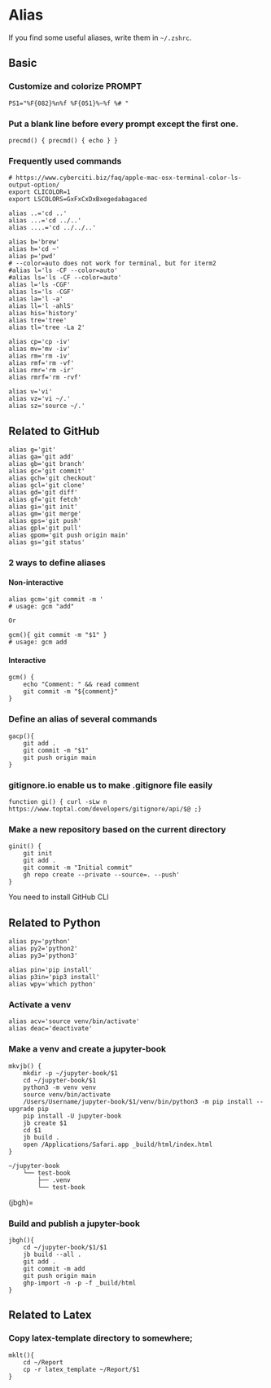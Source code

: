 # Alias

If you find some useful aliases, write them in `~/.zshrc`.

## Basic

### Customize and colorize PROMPT
```
PS1="%F{082}%n%f %F{051}%~%f %# "
```

### Put a blank line before every prompt except the first one.
```
precmd() { precmd() { echo } }
```

### Frequently used commands
```
# https://www.cyberciti.biz/faq/apple-mac-osx-terminal-color-ls-output-option/
export CLICOLOR=1
export LSCOLORS=GxFxCxDxBxegedabagaced

alias ..='cd ..'
alias ...='cd ../..'
alias ....='cd ../../..'

alias b='brew'
alias h='cd ~'
alias p='pwd'
# --color=auto does not work for terminal, but for iterm2
#alias l='ls -CF --color=auto'
#alias ls='ls -CF --color=auto'
alias l='ls -CGF'
alias ls='ls -CGF'
alias la='l -a'
alias ll='l -ahlS'
alias his='history'
alias tre='tree'
alias tl='tree -La 2'

alias cp='cp -iv'
alias mv='mv -iv'
alias rm='rm -iv'
alias rmf='rm -vf'
alias rmr='rm -ir'
alias rmrf='rm -rvf'

alias v='vi'
alias vz='vi ~/.'
alias sz='source ~/.'
```


## Related to GitHub
```
alias g='git'
alias ga='git add'
alias gb='git branch'
alias gc='git commit'
alias gch='git checkout'
alias gcl='git clone'
alias gd='git diff'
alias gf='git fetch'
alias gi='git init'
alias gm='git merge'
alias gps='git push'
alias gpl='git pull'
alias gpom='git push origin main'
alias gs='git status'
```
### 2 ways to define aliases
#### Non-interactive
```
alias gcm='git commit -m '
# usage: gcm "add"

Or

gcm(){ git commit -m "$1" }
# usage: gcm add
```

#### Interactive
```
gcm() {
	echo "Comment: " && read comment
	git commit -m "${comment}"
}
```


### Define an alias of several commands
```
gacp(){
	git add .
	git commit -m "$1"
	git push origin main
}
```

### gitignore.io enable us to make .gitignore file easily
```
function gi() { curl -sLw n https://www.toptal.com/developers/gitignore/api/$@ ;}
```

### Make a new repository based on the current directory
```
ginit() {
	git init
	git add .
	git commit -m "Initial commit"
	gh repo create --private --source=. --push'
}
```
You need to install GitHub CLI

## Related to Python
```
alias py='python'
alias py2='python2'
alias py3='python3'

alias pin='pip install'
alias p3in='pip3 install'
alias wpy='which python'
```

### Activate a venv
```
alias acv='source venv/bin/activate'
alias deac='deactivate'
```


### Make a venv and create a jupyter-book
```
mkvjb() {
	mkdir -p ~/jupyter-book/$1
	cd ~/jupyter-book/$1
	python3 -m venv venv
	source venv/bin/activate
	/Users/Username/jupyter-book/$1/venv/bin/python3 -m pip install --upgrade pip
	pip install -U jupyter-book
	jb create $1
	cd $1
	jb build .
	open /Applications/Safari.app _build/html/index.html
}
```

```
~/jupyter-book
	└── test-book
	    ├── .venv
	    └── test-book
```
(jbgh)=
### Build and publish a jupyter-book
```
jbgh(){
	cd ~/jupyter-book/$1/$1
	jb build --all .
	git add .
	git commit -m add
	git push origin main
	ghp-import -n -p -f _build/html
}
```


## Related to Latex
### Copy latex-template directory to somewhere;
```
mklt(){
	cd ~/Report
	cp -r latex_template ~/Report/$1
}
```
